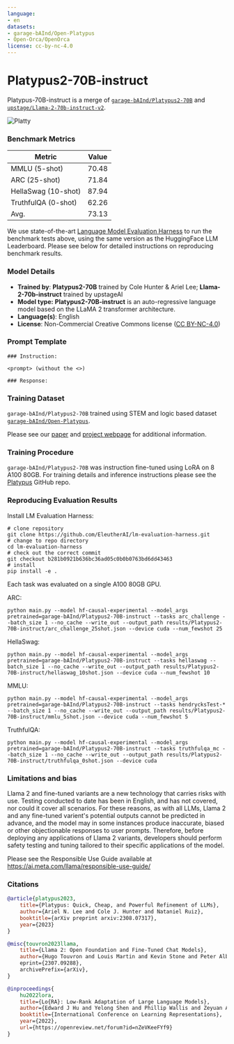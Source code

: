 ```yaml
---
language:
- en
datasets:
- garage-bAInd/Open-Platypus
- Open-Orca/OpenOrca
license: cc-by-nc-4.0
---
```


# Platypus2-70B-instruct

Platypus-70B-instruct is a merge of [`garage-bAInd/Platypus2-70B`](https://huggingface.co/garage-bAInd/Platypus2-70B) and [`upstage/Llama-2-70b-instruct-v2`](https://huggingface.co/upstage/Llama-2-70b-instruct-v2).

![Platty](./Best_Platty_small.jpeg)

### Benchmark Metrics

| Metric                | Value |
|-----------------------|-------|
| MMLU (5-shot)         | 70.48 |
| ARC (25-shot)         | 71.84 |
| HellaSwag (10-shot)   | 87.94 |
| TruthfulQA (0-shot)   | 62.26 |
| Avg.                  | 73.13 |

We use state-of-the-art [Language Model Evaluation Harness](https://github.com/EleutherAI/lm-evaluation-harness) to run the benchmark tests above, using the same version as the HuggingFace LLM Leaderboard. Please see below for detailed instructions on reproducing benchmark results.

### Model Details

* **Trained by**: **Platypus2-70B** trained by Cole Hunter & Ariel Lee; **Llama-2-70b-instruct** trained by upstageAI
* **Model type:**  **Platypus2-70B-instruct** is an auto-regressive language model based on the LLaMA 2 transformer architecture.
* **Language(s)**: English
* **License**: Non-Commercial Creative Commons license ([CC BY-NC-4.0](https://creativecommons.org/licenses/by-nc/4.0/))

### Prompt Template
```
### Instruction:

<prompt> (without the <>)

### Response:
```

### Training Dataset

`garage-bAInd/Platypus2-70B` trained using STEM and logic based dataset [`garage-bAInd/Open-Platypus`](https://huggingface.co/datasets/garage-bAInd/Open-Platypus).

Please see our [paper](https://arxiv.org/abs/2308.07317) and [project webpage](https://platypus-llm.github.io) for additional information.

### Training Procedure

`garage-bAInd/Platypus2-70B` was instruction fine-tuned using LoRA on 8 A100 80GB. For training details and inference instructions please see the [Platypus](https://github.com/arielnlee/Platypus) GitHub repo.

### Reproducing Evaluation Results

Install LM Evaluation Harness:
```
# clone repository
git clone https://github.com/EleutherAI/lm-evaluation-harness.git
# change to repo directory
cd lm-evaluation-harness
# check out the correct commit
git checkout b281b0921b636bc36ad05c0b0b0763bd6dd43463
# install
pip install -e .
```
Each task was evaluated on a single A100 80GB GPU.

ARC:
```
python main.py --model hf-causal-experimental --model_args pretrained=garage-bAInd/Platypus2-70B-instruct --tasks arc_challenge --batch_size 1 --no_cache --write_out --output_path results/Platypus2-70B-instruct/arc_challenge_25shot.json --device cuda --num_fewshot 25
```

HellaSwag:
```
python main.py --model hf-causal-experimental --model_args pretrained=garage-bAInd/Platypus2-70B-instruct --tasks hellaswag --batch_size 1 --no_cache --write_out --output_path results/Platypus2-70B-instruct/hellaswag_10shot.json --device cuda --num_fewshot 10
```

MMLU:
```
python main.py --model hf-causal-experimental --model_args pretrained=garage-bAInd/Platypus2-70B-instruct --tasks hendrycksTest-* --batch_size 1 --no_cache --write_out --output_path results/Platypus2-70B-instruct/mmlu_5shot.json --device cuda --num_fewshot 5
```

TruthfulQA:
```
python main.py --model hf-causal-experimental --model_args pretrained=garage-bAInd/Platypus2-70B-instruct --tasks truthfulqa_mc --batch_size 1 --no_cache --write_out --output_path results/Platypus2-70B-instruct/truthfulqa_0shot.json --device cuda
```
### Limitations and bias

Llama 2 and fine-tuned variants are a new technology that carries risks with use. Testing conducted to date has been in English, and has not covered, nor could it cover all scenarios. For these reasons, as with all LLMs, Llama 2 and any fine-tuned varient's potential outputs cannot be predicted in advance, and the model may in some instances produce inaccurate, biased or other objectionable responses to user prompts. Therefore, before deploying any applications of Llama 2 variants, developers should perform safety testing and tuning tailored to their specific applications of the model.

Please see the Responsible Use Guide available at https://ai.meta.com/llama/responsible-use-guide/

### Citations
```bibtex
@article{platypus2023,
    title={Platypus: Quick, Cheap, and Powerful Refinement of LLMs}, 
    author={Ariel N. Lee and Cole J. Hunter and Nataniel Ruiz},
    booktitle={arXiv preprint arxiv:2308.07317},
    year={2023}
}
```
```bibtex
@misc{touvron2023llama,
    title={Llama 2: Open Foundation and Fine-Tuned Chat Models}, 
    author={Hugo Touvron and Louis Martin and Kevin Stone and Peter Albert and Amjad Almahairi and Yasmine Babaei and Nikolay Bashlykov       year={2023},
    eprint={2307.09288},
    archivePrefix={arXiv},
}
```
```bibtex
@inproceedings{
    hu2022lora,
    title={Lo{RA}: Low-Rank Adaptation of Large Language Models},
    author={Edward J Hu and Yelong Shen and Phillip Wallis and Zeyuan Allen-Zhu and Yuanzhi Li and Shean Wang and Lu Wang and Weizhu Chen},
    booktitle={International Conference on Learning Representations},
    year={2022},
    url={https://openreview.net/forum?id=nZeVKeeFYf9}
}
```